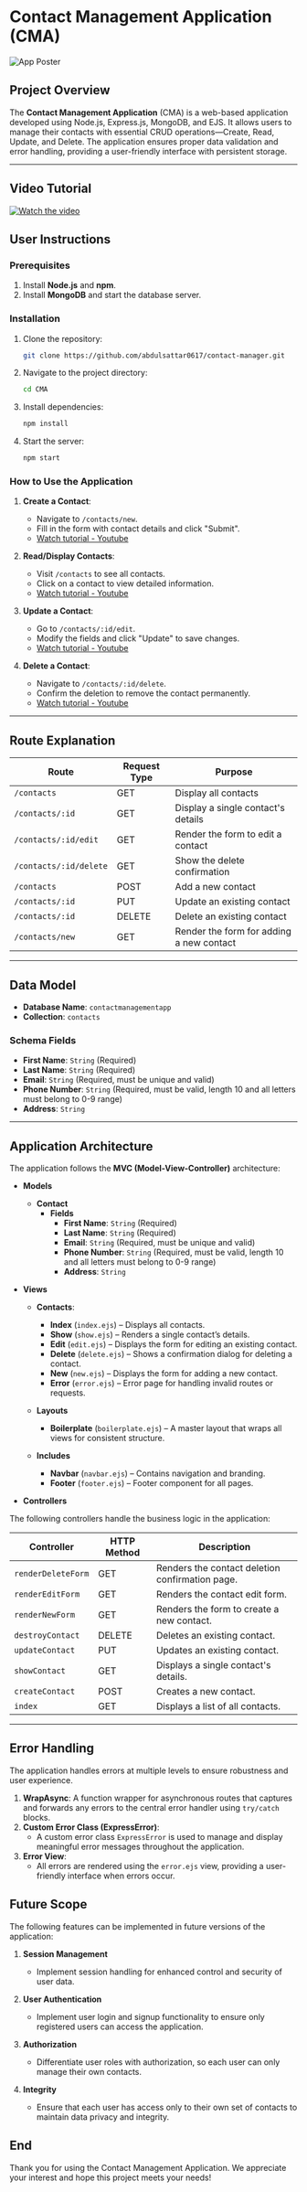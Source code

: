 # **Contact Management Application (CMA)**

![App Poster](./app_poster.png)


## **Project Overview**

The **Contact Management Application** (CMA) is a web-based application developed using Node.js, Express.js, MongoDB, and EJS. It allows users to manage their contacts with essential CRUD operations—Create, Read, Update, and Delete. The application ensures proper data validation and error handling, providing a user-friendly interface with persistent storage.

---

## Video Tutorial

[![Watch the video](https://img.youtube.com/vi/your-video-id/maxresdefault.jpg)](https://www.youtube.com/watch?v=your-video-id)


## **User Instructions**

### **Prerequisites**

1. Install **Node.js** and **npm**.
2. Install **MongoDB** and start the database server.

### **Installation**

1. Clone the repository:
   ```bash
   git clone https://github.com/abdulsattar0617/contact-manager.git
   ```
2. Navigate to the project directory:
   ```bash
   cd CMA
   ```
3. Install dependencies:
   ```bash
   npm install
   ```
4. Start the server:
   ```bash
   npm start
   ```

### **How to Use the Application**

1. **Create a Contact**:
   - Navigate to `/contacts/new`.
   - Fill in the form with contact details and click "Submit".
   - [Watch tutorial - Youtube](https://youtu.be/ql4YLii3z8Q)

2. **Read/Display Contacts**:

   - Visit `/contacts` to see all contacts.
   - Click on a contact to view detailed information.
   - [Watch tutorial - Youtube](https://youtu.be/E-0-gpQ0AhM)

3. **Update a Contact**:

   - Go to `/contacts/:id/edit`.
   - Modify the fields and click "Update" to save changes.
   - [Watch tutorial - Youtube](https://youtu.be/mu7DFiD0_AI)

4. **Delete a Contact**:
   - Navigate to `/contacts/:id/delete`.
   - Confirm the deletion to remove the contact permanently.
   - [Watch tutorial - Youtube](https://youtu.be/oocmdC0MzdQ)

---

## **Route Explanation**

| **Route**              | **Request Type** | **Purpose**                              |
| ---------------------- | ---------------- | ---------------------------------------- |
| `/contacts`            | GET              | Display all contacts                     |
| `/contacts/:id`        | GET              | Display a single contact's details       |
| `/contacts/:id/edit`   | GET              | Render the form to edit a contact        |
| `/contacts/:id/delete` | GET              | Show the delete confirmation             |
| `/contacts`            | POST             | Add a new contact                        |
| `/contacts/:id`        | PUT              | Update an existing contact               |
| `/contacts/:id`        | DELETE           | Delete an existing contact               |
| `/contacts/new`        | GET              | Render the form for adding a new contact |

---

## **Data Model**

- **Database Name**: `contactmanagementapp`
- **Collection**: `contacts`

### **Schema Fields**

- **First Name**: `String` (Required)
- **Last Name**: `String` (Required)
- **Email**: `String` (Required, must be unique and valid)
- **Phone Number**: `String` (Required, must be valid, length 10 and all letters must belong to 0-9 range)
- **Address**: `String`

---

## **Application Architecture**

The application follows the **MVC (Model-View-Controller)** architecture:

- **Models**

  - **Contact**
    - **Fields**
      - **First Name**: `String` (Required)
      - **Last Name**: `String` (Required)
      - **Email**: `String` (Required, must be unique and valid)
      - **Phone Number**: `String` (Required, must be valid, length 10 and all letters must belong to 0-9 range)
      - **Address**: `String`

- **Views**

  - **Contacts**:

    - **Index** (`index.ejs`) – Displays all contacts.
    - **Show** (`show.ejs`) – Renders a single contact’s details.
    - **Edit** (`edit.ejs`) – Displays the form for editing an existing contact.
    - **Delete** (`delete.ejs`) – Shows a confirmation dialog for deleting a contact.
    - **New** (`new.ejs`) – Displays the form for adding a new contact.
    - **Error** (`error.ejs`) – Error page for handling invalid routes or requests.

  - **Layouts**

    - **Boilerplate** (`boilerplate.ejs`) – A master layout that wraps all views for consistent structure.

  - **Includes**
    - **Navbar** (`navbar.ejs`) – Contains navigation and branding.
    - **Footer** (`footer.ejs`) – Footer component for all pages.

- **Controllers**

The following controllers handle the business logic in the application:

| **Controller**     | **HTTP Method** | **Description**                                 |
| ------------------ | --------------- | ----------------------------------------------- |
| `renderDeleteForm` | GET             | Renders the contact deletion confirmation page. |
| `renderEditForm`   | GET             | Renders the contact edit form.                  |
| `renderNewForm`    | GET             | Renders the form to create a new contact.       |
| `destroyContact`   | DELETE          | Deletes an existing contact.                    |
| `updateContact`    | PUT             | Updates an existing contact.                    |
| `showContact`      | GET             | Displays a single contact's details.            |
| `createContact`    | POST            | Creates a new contact.                          |
| `index`            | GET             | Displays a list of all contacts.                |

---

## **Error Handling**

The application handles errors at multiple levels to ensure robustness and user experience.

1. **WrapAsync**: A function wrapper for asynchronous routes that captures and forwards any errors to the central error handler using `try/catch` blocks.
2. **Custom Error Class (ExpressError)**:
   - A custom error class `ExpressError` is used to manage and display meaningful error messages throughout the application.
3. **Error View**:
   - All errors are rendered using the `error.ejs` view, providing a user-friendly interface when errors occur.

## **Future Scope**

The following features can be implemented in future versions of the application:

1. **Session Management**

   - Implement session handling for enhanced control and security of user data.

2. **User Authentication**

   - Implement user login and signup functionality to ensure only registered users can access the application.

3. **Authorization**
   - Differentiate user roles with authorization, so each user can only manage their own contacts.
4. **Integrity**
   - Ensure that each user has access only to their own set of contacts to maintain data privacy and integrity.

## **End**

Thank you for using the Contact Management Application. We appreciate your interest and hope this project meets your needs!
